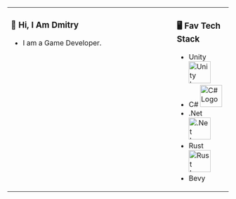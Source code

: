 <table><tr><td valign="top" width="75%">

### 👋 Hi, I Am Dmitry

- I am a Game Developer.
 
</td><td valign="top" width="25%">

### 🖥 Fav Tech Stack

- Unity <img src="https://cdn.worldvectorlogo.com/logos/unity-69.svg" title="Unity" alt="Unity Logo" width="50"/>
- C# <img src="https://cdn.worldvectorlogo.com/logos/c--4.svg" title="C#" alt="C# Logo" width="50"/>
- .Net <img src="https://cdn.worldvectorlogo.com/logos/dot-net-core-7.svg" title=".Net" alt=".Net Logo" width="50"/>
- Rust <img src="https://cdn.worldvectorlogo.com/logos/rust.svg" title="Rust" alt="Rust Logo" width="50"/>
- Bevy

</tr></tr></table> 

<!--
**dkoleev/dkoleev** is a ✨ _special_ ✨ repository because its `README.md` (this file) appears on your GitHub profile.

Here are some ideas to get you started:

- 🔭 I’m currently working on ...
- 🌱 I’m currently learning ...
- 👯 I’m looking to collaborate on ...
- 🤔 I’m looking for help with ...
- 💬 Ask me about ...
- 📫 How to reach me: ...
- 😄 Pronouns: ...
- ⚡ Fun fact: ...
-->

